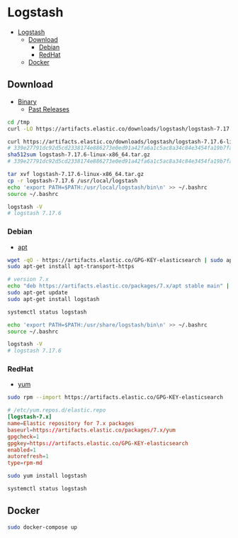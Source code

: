 # Logstash

- [Logstash](#logstash)
  - [Download](#download)
    - [Debian](#debian)
    - [RedHat](#redhat)
  - [Docker](#docker)

## Download

- [Binary](https://www.elastic.co/kr/downloads/logstash)
  - [Past Releases](https://www.elastic.co/kr/downloads/past-releases#logstash)

```sh
cd /tmp
curl -LO https://artifacts.elastic.co/downloads/logstash/logstash-7.17.6-linux-x86_64.tar.gz
```

```sh
curl https://artifacts.elastic.co/downloads/logstash/logstash-7.17.6-linux-x86_64.tar.gz.sha512
# 339e27791dc92d5cd2338174e886273e0ed91a42fa6a1c5ac8a34c84e3454fa19b7fa346ee8c312a9db40278e2e6145c0e759c33ea42df4879b43f9515fb6672  logstash-7.17.6-linux-x86_64.tar.gz
sha512sum logstash-7.17.6-linux-x86_64.tar.gz
# 339e27791dc92d5cd2338174e886273e0ed91a42fa6a1c5ac8a34c84e3454fa19b7fa346ee8c312a9db40278e2e6145c0e759c33ea42df4879b43f9515fb6672  logstash-7.17.6-linux-x86_64.tar.gz
```

```sh
tar xvf logstash-7.17.6-linux-x86_64.tar.gz
cp -r logstash-7.17.6 /usr/local/logstash
echo 'export PATH=$PATH:/usr/local/logstash/bin\n' >> ~/.bashrc
source ~/.bashrc

logstash -V
# logstash 7.17.6
```

### Debian

- [apt](https://www.elastic.co/guide/en/logstash/7.17/installing-logstash.html#_apt)

```sh
wget -qO - https://artifacts.elastic.co/GPG-KEY-elasticsearch | sudo apt-key add -
sudo apt-get install apt-transport-https

# version 7.x
echo "deb https://artifacts.elastic.co/packages/7.x/apt stable main" | sudo tee -a /etc/apt/sources.list.d/elastic-7.x.list
sudo apt-get update
sudo apt-get install logstash
```

```sh
systemctl status logstash
```

```sh
echo 'export PATH=$PATH:/usr/share/logstash/bin\n' >> ~/.bashrc
source ~/.bashrc

logstash -V
# logstash 7.17.6
```

### RedHat

- [yum](https://www.elastic.co/guide/en/logstash/7.17/installing-logstash.html#_yum)

```sh
sudo rpm --import https://artifacts.elastic.co/GPG-KEY-elasticsearch
```

```toml
# /etc/yum.repos.d/elastic.repo
[logstash-7.x]
name=Elastic repository for 7.x packages
baseurl=https://artifacts.elastic.co/packages/7.x/yum
gpgcheck=1
gpgkey=https://artifacts.elastic.co/GPG-KEY-elasticsearch
enabled=1
autorefresh=1
type=rpm-md
```

```sh
sudo yum install logstash
```

```sh
systemctl status logstash
```

## Docker

```sh
sudo docker-compose up
```
